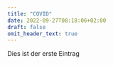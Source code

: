 ```yaml
---
title: "COVID"
date: 2022-09-27T08:18:06+02:00
draft: false
omit_header_text: true
---
```


Dies ist der erste Eintrag
